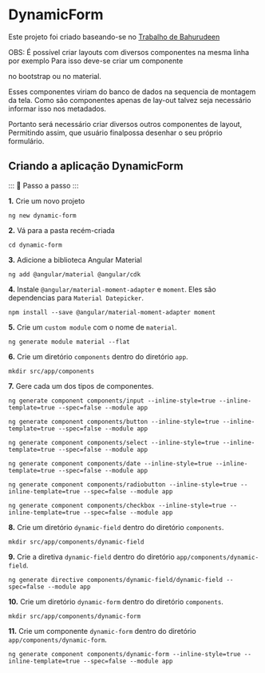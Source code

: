 # DynamicForm

Este projeto foi criado baseando-se no [Trabalho de Bahurudeen](https://medium.com/@mail.bahurudeen/create-a-dynamic-form-with-configurable-fields-and-validations-using-angular-6-994db56834da)

OBS: É possível criar layouts com diversos componentes na mesma linha por exemplo
Para isso deve-se criar um componente <div> no bootstrap ou <mat-grid-list> no material.

Esses componentes viriam do banco de dados na sequencia de montagem da tela.
Como são componentes apenas de lay-out talvez seja necessário informar isso nos metadados.

Portanto será necessário criar diversos outros componentes de layout, Permitindo assim, que usuário finalpossa desenhar o seu próprio formulário.


##  Criando a aplicação DynamicForm 

::: :walking: Passo a passo :::

**1.** Crie um novo projeto

```
ng new dynamic-form
```

**2.** Vá para a pasta recém-criada
```
cd dynamic-form
```

**3.** Adicione a biblioteca Angular Material

```
ng add @angular/material @angular/cdk
```

**4.** Instale `@angular/material-moment-adapter` e `moment`. Eles são dependencias para `Material Datepicker`.
```
npm install --save @angular/material-moment-adapter moment
```

**5.** Crie um `custom module` com o nome de  `material`.

```
ng generate module material --flat
```

**6.** Crie um diretório `components` dentro do diretório `app`.

```
mkdir src/app/components
```
**7.** Gere cada um dos tipos de componentes.

```
ng generate component components/input --inline-style=true --inline-template=true --spec=false --module app
```

```
ng generate component components/button --inline-style=true --inline-template=true --spec=false --module app
```

```
ng generate component components/select --inline-style=true --inline-template=true --spec=false --module app
```

```
ng generate component components/date --inline-style=true --inline-template=true --spec=false --module app
```

```
ng generate component components/radiobutton --inline-style=true --inline-template=true --spec=false --module app
```

```
ng generate component components/checkbox --inline-style=true --inline-template=true --spec=false --module app
```

**8.** Crie um diretório `dynamic-field` dentro do diretório `components`.

```
mkdir src/app/components/dynamic-field
```

**9.** Crie a diretiva `dynamic-field` dentro do diretório `app/components/dynamic-field`.

```
ng generate directive components/dynamic-field/dynamic-field --spec=false --module app
```

**10.** Crie um diretório `dynamic-form` dentro do diretório `components`.

```
mkdir src/app/components/dynamic-form
```

**11.** Crie um componente `dynamic-form` dentro do diretório `app/components/dynamic-form`.

```
ng generate component components/dynamic-form --inline-style=true --inline-template=true --spec=false --module app
```
